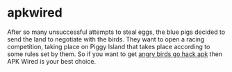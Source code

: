 # apkwired
After so many unsuccessful attempts to steal eggs, the blue pigs decided to send the land to negotiate with the birds. They want to open a racing competition, taking place on Piggy Island that takes place according to some rules set by them. So if you want to get [angry birds go hack apk](https://apkwired.com/angry-birds-go-mod-apk/) then APK Wired is your best choice.
